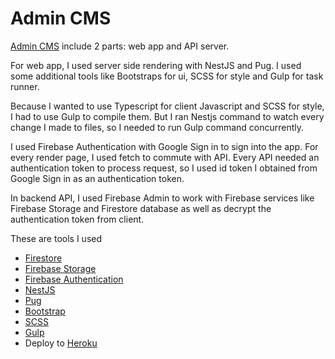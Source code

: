 # Admin CMS

[Admin CMS](https://koogio-admin-cms.herokuapp.com/) include 2 parts: web app and API server. 

For web app, I used server side rendering with NestJS and Pug. I used some additional tools like Bootstraps for ui, SCSS for style and Gulp for task runner.

Because I wanted to use Typescript for client Javascript and SCSS for style, I had to use Gulp to compile them. But I ran Nestjs command to watch every change I made to files, so I needed to run Gulp command concurrently. 

I used Firebase Authentication with Google Sign in to sign into the app. For every render page, I used fetch to commute with API. Every API needed an authentication token to process request, so I used id token I obtained from Google Sign in as an authentication token. 

In backend API, I used Firebase Admin to work with Firebase services like Firebase Storage and Firestore database as well as decrypt the authentication token from client.

These are tools I used
* [Firestore](https://firebase.google.com/docs/firestore/)
* [Firebase Storage](https://firebase.google.com/docs/storage/)
* [Firebase Authentication](https://firebase.google.com/docs/auth/)
* [NestJS](https://docs.nestjs.com/)
* [Pug](https://pugjs.org/)
* [Bootstrap](https://getbootstrap.com/)
* [SCSS](https://sass-lang.com/)
* [Gulp](https://gulpjs.com/)
* Deploy to [Heroku](https://dashboard.heroku.com/)